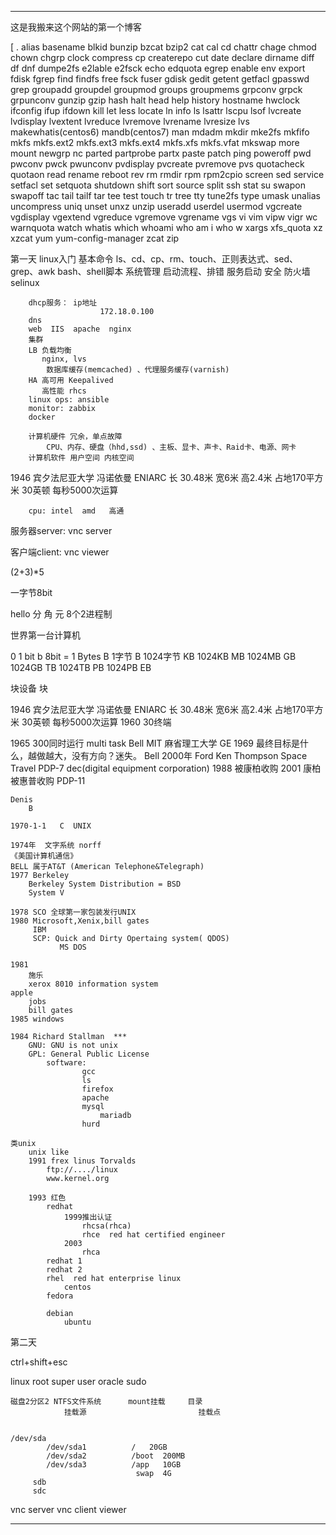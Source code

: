 
---
这是我搬来这个网站的第一个博客  








[
.
alias
basename
blkid
bunzip
bzcat
bzip2
cat
cal
cd
chattr
chage
chmod
chown
chgrp
clock
compress
cp
createrepo 
cut
date
declare
dirname
diff
df
dnf
dumpe2fs
e2lable
e2fsck
echo
edquota
egrep
enable
env
export
fdisk
fgrep
find
findfs
free
fsck
fuser
gdisk
gedit
getent
getfacl
gpasswd
grep
groupadd
groupdel
groupmod
groups
groupmems
grpconv
grpck
grpunconv
gunzip
gzip
hash
halt
head
help
history
hostname
hwclock
ifconfig
ifup
ifdown
kill
let
less
locate
ln 
info
ls
lsattr
lscpu
lsof
lvcreate
lvdisplay
lvextent
lvreduce
lvremove
lvrename
lvresize
lvs
makewhatis(centos6)
mandb(centos7)
man
mdadm
mkdir
mke2fs 
mkfifo
mkfs
mkfs.ext2
mkfs.ext3
mkfs.ext4
mkfs.xfs
mkfs.vfat
mkswap
more
mount
newgrp
nc
parted
partprobe
partx
paste
patch
ping
poweroff
pwd
pwconv
pwck
pwunconv
pvdisplay
pvcreate
pvremove
pvs
quotacheck 
quotaon 
read
rename
reboot
rev
rm
rmdir
rpm
rpm2cpio
screen
sed
service
setfacl
set
setquota
shutdown
shift
sort
source
split
ssh
stat
su
swapon
swapoff
tac
tail
tailf
tar
tee
test
touch
tr
tree
tty
tune2fs
type
umask
unalias
uncompress
uniq
unset 
unxz
unzip
useradd
userdel
usermod
vgcreate
vgdisplay
vgextend
vgreduce
vgremove
vgrename
vgs
vi
vim
vipw
vigr
wc
warnquota
watch
whatis
which
whoami
who am i 
who
w
xargs
xfs_quota 
xz
xzcat
yum
yum-config-manager 
zcat
zip


 






第一天
linux入门
	基本命令
		ls、cd、cp、rm、touch、正则表达式、sed、grep、awk
		bash、shell脚本
	系统管理
		启动流程、排错
		服务启动
		安全
			防火墙 selinux

		dhcp服务： ip地址
						172.18.0.100
		dns
		web  IIS  apache  nginx
		集群
		LB 负载均衡
		   nginx, lvs
		   	数据库缓存(memcached) 、代理服务缓存(varnish)
		HA 高可用 Keepalived
		   高性能 rhcs
		linux ops: ansible
		monitor: zabbix
		docker

		计算机硬件 冗余，单点故障
			CPU、内存、硬盘（hhd,ssd) 、主板、显卡、声卡、Raid卡、电源、网卡
		计算机软件 用户空间 内核空间 

1946  宾夕法尼亚大学 冯诺依曼  ENIARC 长 30.48米  宽6米 高2.4米 占地170平方米  30英顿
		每秒5000次运算

		cpu: intel  amd   高通

服务器server:
		vnc server

客户端client:
		vnc viewer


(2+3)*5

一字节8bit

hello
分 角 元
8个2进程制

世界第一台计算机

0
1 bit b
8bit = 1 Bytes B
   1字节 B
1024字节 KB
1024KB   MB
1024MB   GB
1024GB   TB
1024TB   PB
1024PB   EB

块设备
	块

1946  宾夕法尼亚大学 冯诺依曼  ENIARC 长 30.48米  宽6米 高2.4米 占地170平方米  30英顿
		每秒5000次运算
1960  30终端 

1965  300同时运行
		multi task
	Bell
	MIT 麻省理工大学 
	GE 
1969  最终目标是什么，越做越大，没有方向？迷失。
	Bell
	2000年  Ford
	Ken Thompson  Space Travel
	PDP-7
		dec(digital equipment corporation) 1988 被康柏收购  2001 康柏被惠普收购
	PDP-11

	Denis
		B

	1970-1-1   C  UNIX

	1974年  文字系统 norff
	《美国计算机通信》 
	BELL 属于AT&T (American Telephone&Telegraph)
	1977 Berkeley 
		Berkeley System Distribution = BSD
		System V

	1978 SCO 全球第一家包装发行UNIX
	1980 Microsoft,Xenix,bill gates
		 IBM 
		 SCP: Quick and Dirty Opertaing system( QDOS)
		 	   MS DOS

    1981 
    	施乐
    	xerox 8010 information system  
    apple
        jobs
        bill gates
    1985 windows

    1984 Richard Stallman  ***
    	GNU: GNU is not unix
    	GPL: General Public License
    		software: 
    				gcc
    				ls
    				firefox
    				apache
    				mysql
    					mariadb
    				hurd

    类unix
    	unix like
    	1991 frex linus Torvalds
    		ftp://..../linux
    		www.kernel.org

    	1993 红色
    		redhat
    			1999推出认证
    				rhcsa(rhca)
    				rhce  red hat certified engineer
    			2003 
    				rhca
    		redhat 1
    		redhat 2
    		rhel  red hat enterprise linux
    			centos
    		fedora

    		debian
    			ubuntu



第二天



ctrl+shift+esc

linux
	root super user
	oracle  sudo


	磁盘2分区2 NTFS文件系统      mount挂载     目录
				挂载源                         挂载点


	/dev/sda
			/dev/sda1          /   20GB
			/dev/sda2		   /boot  200MB
			/dev/sda3		   /app   10GB
								swap  4G
		 sdb
		 sdc

vnc server
vnc client viewer






---
